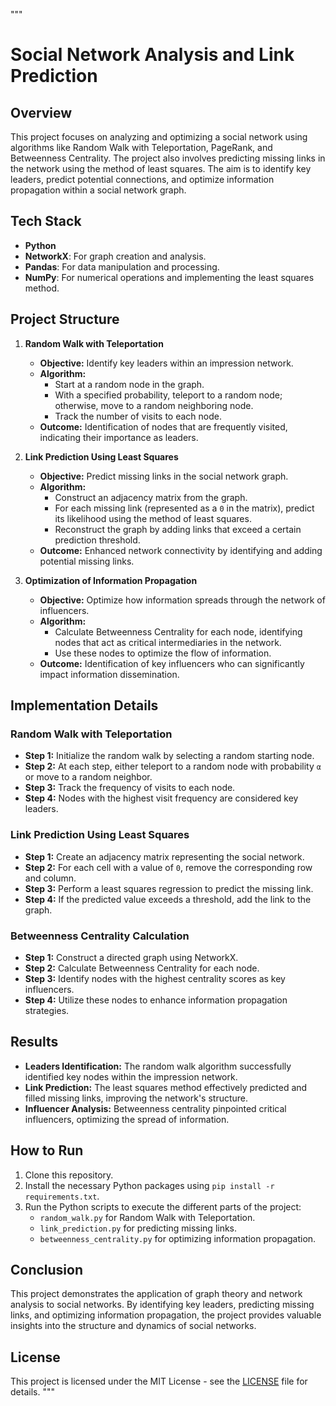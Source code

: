 """
# Social Network Analysis and Link Prediction

## Overview

This project focuses on analyzing and optimizing a social network using algorithms like Random Walk with Teleportation, PageRank, and Betweenness Centrality. The project also involves predicting missing links in the network using the method of least squares. The aim is to identify key leaders, predict potential connections, and optimize information propagation within a social network graph.

## Tech Stack

- **Python**
- **NetworkX**: For graph creation and analysis.
- **Pandas**: For data manipulation and processing.
- **NumPy**: For numerical operations and implementing the least squares method.

## Project Structure

1. **Random Walk with Teleportation**
   - **Objective:** Identify key leaders within an impression network.
   - **Algorithm:** 
     - Start at a random node in the graph.
     - With a specified probability, teleport to a random node; otherwise, move to a random neighboring node.
     - Track the number of visits to each node.
   - **Outcome:** Identification of nodes that are frequently visited, indicating their importance as leaders.

2. **Link Prediction Using Least Squares**
   - **Objective:** Predict missing links in the social network graph.
   - **Algorithm:** 
     - Construct an adjacency matrix from the graph.
     - For each missing link (represented as a `0` in the matrix), predict its likelihood using the method of least squares.
     - Reconstruct the graph by adding links that exceed a certain prediction threshold.
   - **Outcome:** Enhanced network connectivity by identifying and adding potential missing links.

3. **Optimization of Information Propagation**
   - **Objective:** Optimize how information spreads through the network of influencers.
   - **Algorithm:** 
     - Calculate Betweenness Centrality for each node, identifying nodes that act as critical intermediaries in the network.
     - Use these nodes to optimize the flow of information.
   - **Outcome:** Identification of key influencers who can significantly impact information dissemination.

## Implementation Details

### Random Walk with Teleportation

- **Step 1:** Initialize the random walk by selecting a random starting node.
- **Step 2:** At each step, either teleport to a random node with probability `α` or move to a random neighbor.
- **Step 3:** Track the frequency of visits to each node.
- **Step 4:** Nodes with the highest visit frequency are considered key leaders.

### Link Prediction Using Least Squares

- **Step 1:** Create an adjacency matrix representing the social network.
- **Step 2:** For each cell with a value of `0`, remove the corresponding row and column.
- **Step 3:** Perform a least squares regression to predict the missing link.
- **Step 4:** If the predicted value exceeds a threshold, add the link to the graph.

### Betweenness Centrality Calculation

- **Step 1:** Construct a directed graph using NetworkX.
- **Step 2:** Calculate Betweenness Centrality for each node.
- **Step 3:** Identify nodes with the highest centrality scores as key influencers.
- **Step 4:** Utilize these nodes to enhance information propagation strategies.

## Results

- **Leaders Identification:** The random walk algorithm successfully identified key nodes within the impression network.
- **Link Prediction:** The least squares method effectively predicted and filled missing links, improving the network's structure.
- **Influencer Analysis:** Betweenness centrality pinpointed critical influencers, optimizing the spread of information.

## How to Run

1. Clone this repository.
2. Install the necessary Python packages using `pip install -r requirements.txt`.
3. Run the Python scripts to execute the different parts of the project:
   - `random_walk.py` for Random Walk with Teleportation.
   - `link_prediction.py` for predicting missing links.
   - `betweenness_centrality.py` for optimizing information propagation.

## Conclusion

This project demonstrates the application of graph theory and network analysis to social networks. By identifying key leaders, predicting missing links, and optimizing information propagation, the project provides valuable insights into the structure and dynamics of social networks.

## License

This project is licensed under the MIT License - see the [LICENSE](LICENSE) file for details.
"""
